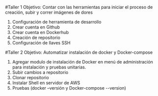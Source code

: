 #Taller 1 Objetivo: Contar con las herramientas para iniciar el proceso de creación, subir y correr imágenes de dores

1. Configuración de herramienta de desarrollo
2. Crear cuenta en Github
3. Crear cuenta en Dockerhub
4. Creación de repositorio
5. Configuración de llaves SSH

#Taller 2 Objetivo: Automatizar instalación de docker y Docker-compose

1. Agregar modulo de instalación de Docker en menú de administración para instalación y pruebas unitarias.
2. Subir cambios a repositorio
3. Clonar repositorio
4. Instalar Shell en servidor de AWS
5. Pruebas (docker –versión y Docker-compose --version)
